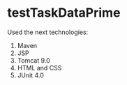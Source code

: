 # testTaskDataPrime
Used the next technologies:
1. Maven
2. JSP
3. Tomcat 9.0
4. HTML and CSS
5. JUnit 4.0

